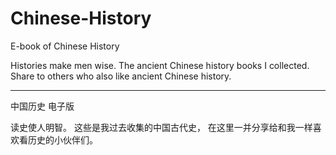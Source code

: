 # Chinese-History

E-book of Chinese History

Histories make men wise. The ancient Chinese history books I collected. Share to others who also like ancient Chinese history.

---

中国历史 电子版

读史使人明智。 这些是我过去收集的中国古代史， 在这里一并分享给和我一样喜欢看历史的小伙伴们。
